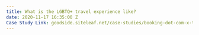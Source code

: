 ```yaml
---
title: What is the LGBTQ+ travel experience like?
date: 2020-11-17 16:35:00 Z
Case Study Link: goodside.siteleaf.net/case-studies/booking-dot-com-x-the-good-side.html
---
```


